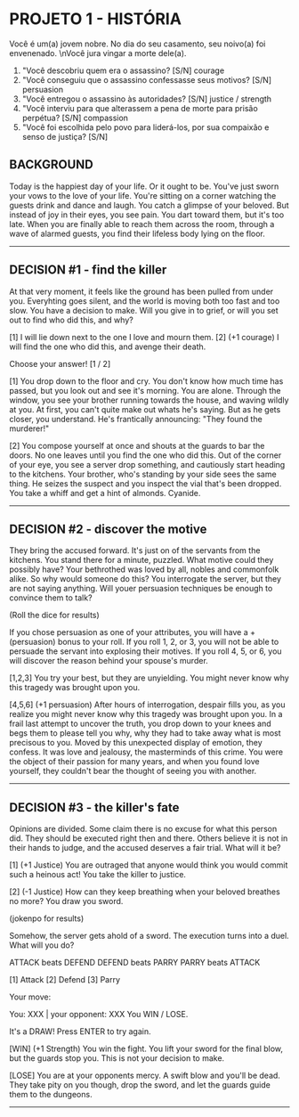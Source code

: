 # **PROJETO 1** - HISTÓRIA

Você é um(a) jovem nobre. No dia do seu casamento, seu noivo(a) foi envenenado. \nVocê jura vingar a morte dele(a).


1.  "Você descobriu quem era o assassino? [S/N] courage
2.  "Você conseguiu que o assassino confessasse seus motivos? [S/N] persuasion
3.  "Você entregou o assassino às autoridades? [S/N] justice / strength
4.  "Você interviu para que alterassem a pena de morte para prisão perpétua? [S/N] compassion
5.  "Você foi escolhida pelo povo para liderá-los, por sua compaixão e senso de justiça? [S/N] 

## **BACKGROUND**

Today is the happiest day of your life. Or it ought to be. You've just sworn your vows to the love of your life. 
You're sitting on a corner watching the guests drink and dance and laugh. You catch a glimpse of your beloved. 
But instead of joy in their eyes, you see pain. You dart toward them, but it's too late.
When you are finally able to reach them across the room, through a wave of alarmed guests, you find their lifeless body lying on the floor.

------------------------------

## **DECISION #1** - find the killer

At that very moment, it feels like the ground has been pulled from under you. 
Everyhting goes silent, and the world is moving both too fast and too slow. You have a decision to make.
Will you give in to grief, or will you set out to find who did this, and why?

[1] I will lie down next to the one I love and mourn them. 
[2] (+1 courage) I will find the one who did this, and avenge their death. 

Choose your answer! [1 / 2]

[1] You drop down to the floor and cry. You don't know how much time has passed, but you look out and see it's morning. 
You are alone. Through the window, you see your brother running towards the house, and waving wildly at you.
At first, you can't quite make out whats he's saying. But as he gets closer, you understand. He's frantically announcing: "They found the murderer!"

[2] You compose yourself at once and shouts at the guards to bar the doors. No one leaves until you find the one who did this.
Out of the corner of your eye, you see a server drop something, and cautiously start heading to the kitchens.
Your brother, who's standing by your side sees the same thing. He seizes the suspect and you inspect the vial that's been dropped.
You take a whiff and get a hint of almonds. Cyanide. 

------------------------------

## **DECISION #2** - discover the motive

They bring the accused forward. It's just on of the servants from the kitchens. You stand there for a minute, puzzled.
What motive could they possibly have? Your bethrothed was loved by all, nobles and commonfolk alike. So why would someone do this?
You interrogate the server, but they are not saying anything. Will youer persuasion techniques be enough to convince them to talk?

(Roll the dice for results)

If you chose persuasion as one of your attributes, you will have a +(persuasion) bonus to your roll.
If you roll 1, 2, or 3, you will not be able to persuade the servant into explosing their motives.
If you roll 4, 5, or 6, you will discover the reason behind your spouse's murder.

[1,2,3] You try your best, but they are unyielding. You might never know why this tragedy was brought upon you.

[4,5,6] (+1 persuasion) After hours of interrogation, despair fills you, as you realize you might never know why this tragedy was brought upon you.
In a frail last attempt to uncover the truth, you drop down to your knees and begs them to please tell you why, why they had to take away what is most precisous to you.
Moved by this unexpected display of emotion, they confess. It was love and jealousy, the masterminds of this crime.
You were the object of their passion for many years, and when you found love yourself, they couldn't bear the thought of seeing you with another.

------------------------------

## **DECISION #3** - the killer's fate

Opinions are divided. Some claim there is no excuse for what this person did. They should be executed right then and there.
Others believe it is not in their hands to judge, and the accused deserves a fair trial. What will it be?

[1] (+1 Justice) You are outraged that anyone would think you would commit such a heinous act! You take the killer to justice.

[2] (-1 Justice) How can they keep breathing when your beloved breathes no more? You draw you sword.

(jokenpo for results)

Somehow, the server gets ahold of a sword. The execution turns into a duel. What will you do?

ATTACK beats DEFEND
DEFEND beats PARRY
PARRY beats ATTACK

[1] Attack
[2] Defend
[3] Parry

Your move: 

You: XXX | your opponent: XXX
You WIN / LOSE.

It's a DRAW! 
Press ENTER to try again.

[WIN] (+1 Strength) You win the fight. You lift your sword for the final blow, but the guards stop you. This is not your decision to make.

[LOSE] You are at your opponents mercy. A swift blow and you'll be dead. They take pity on you though, drop the sword, and let the guards guide them to the dungeons.

---





